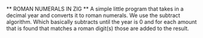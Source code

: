 ** ROMAN NUMERALS IN ZIG **
A simple little program that takes in a decimal year and converts it to roman numerals.
We use the subtract algorithm. Which basically subtracts until the year is 0 and for each amount that is found that matches a roman digit(s) those are added to the result.
